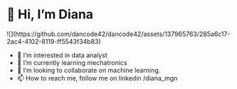 <h1>👋 Hi, I’m Diana  </h1>
![](https://github.com/dancode42/dancode42/assets/137965763/285a6c17-2ac4-4102-8119-ff5543f34b83)

- 👀 I’m interested in data analyst
- 🌱 I’m currently learning mechatronics
- 💞️ I’m looking to collaborate on machine learning.
- 📫 How to reach me, follow me on linkedin /diana_mgn

<!---
dancode42/dancode42 is a ✨ special ✨ repository because its `README.md` (this file) appears on your GitHub profile.
You can click the Preview link to take a look at your changes.
--->
